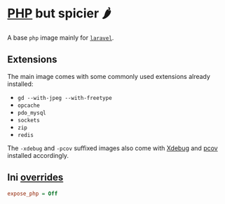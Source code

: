 # [PHP](https://hub.docker.com/_/php) but spicier 🌶️
A base `php` image mainly for [`laravel`](https://laravel.com/).

## Extensions
The main image comes with some commonly used extensions already installed:
- `gd --with-jpeg --with-freetype`
- `opcache`
- `pdo_mysql`
- `sockets`
- `zip`
- `redis`

The `-xdebug` and `-pcov` suffixed images also come with [Xdebug](https://xdebug.org) and [pcov](https://github.com/krakjoe/pcov) installed accordingly.

## Ini [overrides](conf.d/php.overrides.ini)
```ini
expose_php = Off
```

